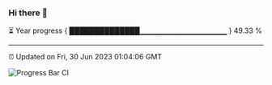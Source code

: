 ### Hi there 👋

⏳ Year progress { ██████████████▁▁▁▁▁▁▁▁▁▁▁▁▁▁▁▁ } 49.33 %

---

⏰ Updated on Fri, 30 Jun 2023 01:04:06 GMT

![Progress Bar CI](https://github.com/liununu/liununu/workflows/Progress%20Bar%20CI/badge.svg)
